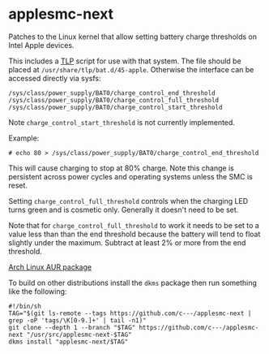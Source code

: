 # applesmc-next
Patches to the Linux kernel that allow setting battery charge thresholds on
Intel Apple devices.

This includes a [TLP](https://linrunner.de/en/tlp/tlp.html) script for use with
that system. The file should be placed at `/usr/share/tlp/bat.d/45-apple`.
Otherwise the interface can be accessed directly via sysfs:
```
/sys/class/power_supply/BAT0/charge_control_end_threshold
/sys/class/power_supply/BAT0/charge_control_full_threshold
/sys/class/power_supply/BAT0/charge_control_start_threshold
```

Note `charge_control_start_threshold` is not currently implemented.

Example:
```
# echo 80 > /sys/class/power_supply/BAT0/charge_control_end_threshold
```

This will cause charging to stop at 80% charge. Note this change is persistent
across power cycles and operating systems unless the SMC is reset.

Setting `charge_control_full_threshold` controls when the charging LED turns
green and is cosmetic only. Generally it doesn't need to be set.

Note that for `charge_control_full_threshold` to work it needs to be set to a
value less than than the end threshold because the battery will tend to float
slightly under the maximum. Subtract at least 2% or more from the end
threshold.

[Arch Linux AUR package](https://aur.archlinux.org/packages/applesmc-next-dkms)

To build on other distributions install the `dkms` package then run something like the following:
```
#!/bin/sh
TAG="$(git ls-remote --tags https://github.com/c---/applesmc-next | grep -oP 'tags/\K[0-9.]+' | tail -n1)"
git clone --depth 1 --branch "$TAG" https://github.com/c---/applesmc-next "/usr/src/applesmc-next-$TAG"
dkms install "applesmc-next/$TAG"
```
